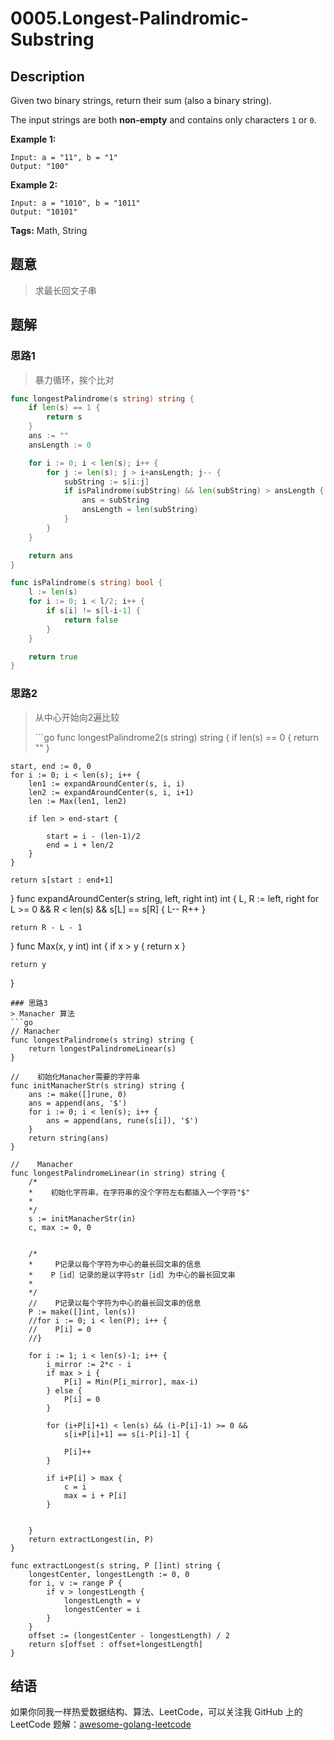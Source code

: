 # 0005.Longest-Palindromic-Substring

## Description

Given two binary strings, return their sum \(also a binary string\).

The input strings are both **non-empty** and contains only characters `1` or `0`.

**Example 1:**

```text
Input: a = "11", b = "1"
Output: "100"
```

**Example 2:**

```text
Input: a = "1010", b = "1011"
Output: "10101"
```

**Tags:** Math, String

## 题意

> 求最长回文子串

## 题解

### 思路1

> 暴力循环，挨个比对

```go
func longestPalindrome(s string) string {
    if len(s) == 1 {
        return s
    }
    ans := ""
    ansLength := 0

    for i := 0; i < len(s); i++ {
        for j := len(s); j > i+ansLength; j-- {
            subString := s[i:j]
            if isPalindrome(subString) && len(subString) > ansLength {
                ans = subString
                ansLength = len(subString)
            }
        }
    }

    return ans
}

func isPalindrome(s string) bool {
    l := len(s)
    for i := 0; i < l/2; i++ {
        if s[i] != s[l-i-1] {
            return false
        }
    }

    return true
}
```

### 思路2

> 从中心开始向2遍比较
>
> \`\`\`go func longestPalindrome2\(s string\) string { if len\(s\) == 0 { return "" }

```text
start, end := 0, 0
for i := 0; i < len(s); i++ {
    len1 := expandAroundCenter(s, i, i)
    len2 := expandAroundCenter(s, i, i+1)
    len := Max(len1, len2)

    if len > end-start {

        start = i - (len-1)/2
        end = i + len/2
    }
}

return s[start : end+1]
```

} func expandAroundCenter\(s string, left, right int\) int { L, R := left, right for L &gt;= 0 && R &lt; len\(s\) && s\[L\] == s\[R\] { L-- R++ }

```text
return R - L - 1
```

} func Max\(x, y int\) int { if x &gt; y { return x }

```text
return y
```

}

```text
### 思路3
> Manacher 算法
```go
// Manacher
func longestPalindrome(s string) string {
    return longestPalindromeLinear(s)
}

//    初始化Manacher需要的字符串
func initManacherStr(s string) string {
    ans := make([]rune, 0)
    ans = append(ans, '$')
    for i := 0; i < len(s); i++ {
        ans = append(ans, rune(s[i]), '$')
    }
    return string(ans)
}

//    Manacher
func longestPalindromeLinear(in string) string {
    /*
    *    初始化字符串，在字符串的没个字符左右都插入一个字符"$"
    *
    */
    s := initManacherStr(in)
    c, max := 0, 0


    /*
    *     P记录以每个字符为中心的最长回文串的信息
    *    P［id］记录的是以字符str［id］为中心的最长回文串
    *
    */
    //    P记录以每个字符为中心的最长回文串的信息
    P := make([]int, len(s))
    //for i := 0; i < len(P); i++ {
    //    P[i] = 0
    //}

    for i := 1; i < len(s)-1; i++ {
        i_mirror := 2*c - i
        if max > i {
            P[i] = Min(P[i_mirror], max-i)
        } else {
            P[i] = 0
        }

        for (i+P[i]+1) < len(s) && (i-P[i]-1) >= 0 &&
            s[i+P[i]+1] == s[i-P[i]-1] {

            P[i]++
        }

        if i+P[i] > max {
            c = i
            max = i + P[i]
        }


    }
    return extractLongest(in, P)
}

func extractLongest(s string, P []int) string {
    longestCenter, longestLength := 0, 0
    for i, v := range P {
        if v > longestLength {
            longestLength = v
            longestCenter = i
        }
    }
    offset := (longestCenter - longestLength) / 2
    return s[offset : offset+longestLength]
}
```

## 结语

如果你同我一样热爱数据结构、算法、LeetCode，可以关注我 GitHub 上的 LeetCode 题解：[awesome-golang-leetcode](https://github.com/kylesliu/awesome-golang-algorithm)

